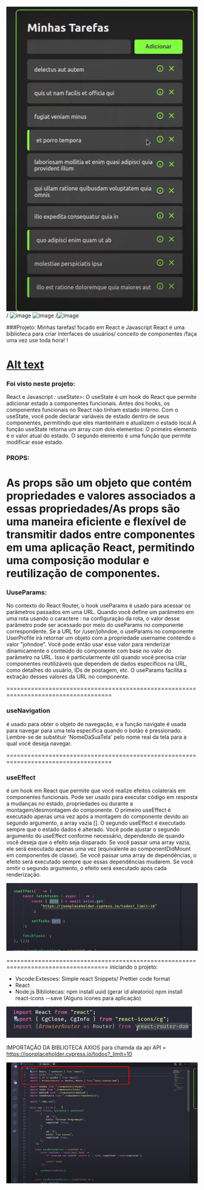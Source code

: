 ![Alt text](image-1.png) / ![image](https://github.com/yago-maker/Tasks-taks-witchReact/assets/87579180/733578b1-0a2b-4830-b205-f1fb3bc5726c)
![image](https://github.com/yago-maker/Tasks-taks-witchReact/assets/87579180/3e50913a-4dbc-4342-9354-c01e9deb6d2d) /![image](https://github.com/yago-maker/Tasks-taks-witchReact/assets/87579180/e5603c0a-23c8-4ade-b60f-c9ce0912a4ef)



###Projeto: 
Minhas tarefas! focado em React e Javascript
React é  uma biblioteca para criar interfaces de usuários/ conceito de componentes /faça uma vez use toda hora! !

[Alt text](image.png)
=======================================================================================
### Foi visto neste projeto: 
React e Javascript : useState>: 
O useState é um hook do React que permite adicionar estado a componentes funcionais. Antes dos hooks, os componentes funcionais no React não tinham estado interno. Com o useState, você pode declarar variáveis de estado dentro de seus componentes, permitindo que eles mantenham e atualizem o estado local.A função useState retorna um array com dois elementos:
O primeiro elemento é o valor atual do estado.
O segundo elemento é uma função que permite modificar esse estado.

### PROPS:
As props são um objeto que contém propriedades e valores associados a essas propriedades/As props são uma maneira eficiente e flexível de transmitir dados entre componentes em uma aplicação React, permitindo uma composição modular e reutilização de componentes.
=====================================================================================

### UuseParams:
 No contexto do React Router, o hook useParams é usado para acessar os parâmetros passados em uma URL. Quando você define um parâmetro em uma rota usando o caractere : na configuração da rota, o valor desse parâmetro pode ser acessado por meio do useParams no componente correspondente.
 Se a URL for /user/johndoe, o useParams no componente UserProfile irá retornar um objeto com a propriedade username contendo o valor "johndoe". Você pode então usar esse valor para renderizar dinamicamente o conteúdo do componente com base no valor do parâmetro na URL.
Isso é particularmente útil quando você precisa criar componentes reutilizáveis que dependem de dados específicos na URL, como detalhes do usuário, IDs de postagem, etc. O useParams facilita a extração desses valores da URL no componente.

====================================================================================
### useNavigation
é usado para obter o objeto de navegação, e a função navigate é usada para navegar para uma tela específica quando o botão é pressionado. Lembre-se de substituir 'NomeDaSuaTela' pelo nome real da tela para a qual você deseja navegar.

====================================================================================
### useEffect
é um hook em React que permite que você realize efeitos colaterais em componentes funcionais. Pode ser usado para executar código em resposta a mudanças no estado, propriedades ou durante a montagem/desmontagem do componente.
O primeiro useEffect é executado apenas uma vez após a montagem do componente devido ao segundo argumento, a array vazia [].
O segundo useEffect é executado sempre que o estado dados é alterado.
Você pode ajustar o segundo argumento do useEffect conforme necessário, dependendo de quando você deseja que o efeito seja disparado. Se você passar uma array vazia, ele será executado apenas uma vez (equivalente ao componentDidMount em componentes de classe). Se você passar uma array de dependências, o efeito será executado sempre que essas dependências mudarem. Se você omitir o segundo argumento, o efeito será executado após cada renderização.

![Alt text](image-4.png)

===================================================================================
iniciando o projeto: 
- Vscode:Extesoes: Simple react Snippets/ Prettier code format
- React 
- Node.js
Bibliotecas: 
npm install uuid (gerar id aleatorio)
npm install react-icons --save (Alguns icones para aplicação)

![Alt text](image-2.png)

IMPORTAÇÃO DA BIBLIOTECA AXIOS para chamda da api 
API = https://jsonplaceholder.cypress.io/todos?_limit=10

![Alt text](image-3.png)


